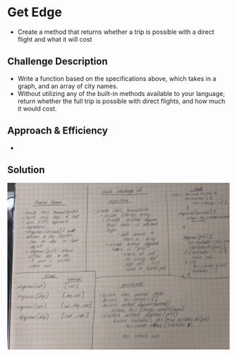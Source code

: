 # Get Edge
* Create a method that returns whether a trip is possible with a direct flight and what it will cost

## Challenge Description
* Write a function based on the specifications above, which takes in a graph, and an array of city names. 
* Without utilizing any of the built-in methods available to your language, return whether the full trip is possible with direct flights, and how much it would cost.

## Approach & Efficiency
* 

## Solution
 ![Whiteboard](../../assets/fifo-animal-shelter.jpg)